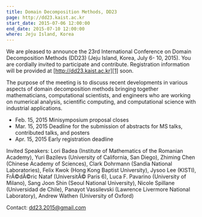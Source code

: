 ```yaml
---
title: Domain Decomposition Methods, DD23
page: http://dd23.kaist.ac.kr
start_date: 2015-07-06 12:00:00
end_date: 2015-07-10 12:00:00
where: Jeju Island, Korea
---
```


We are pleased to announce the 23rd International Conference on Domain
Decomposition Methods (DD23) (Jeju Island, Korea, July 6- 10,
2015). You are cordially invited to participate and
contribute. Registration information will be provided at
[http://dd23.kaist.ac.kr][1] soon.

The purpose of the meeting is to discuss recent developments in
various aspects of domain decomposition methods bringing together
mathematicians, computational scientists, and engineers who are
working on numerical analysis, scientific computing, and computational
science with industrial applications.

- Feb. 15, 2015 Minisymposium proposal closes
- Mar. 15, 2015 Deadline for the submission of abstracts for MS talks,
  contributed talks, and posters
- Apr. 15, 2015 Early registration deadline

Invited Speakers: Lori Badea (Institute of Mathematics of the Romanian
Academy), Yuri Bazilevs (University of California, San Diego), Zhiming
Chen (Chinese Academy of Sciences), Clark Dohrmann (Sandia National
Laboratories), Felix Kwok (Hong Kong Baptist University), Jysoo Lee
(KISTI), FrÃ©dÃ©ric Nataf (UniversitÃ© Paris 6), Luca F. Pavarino
(University of Milano), Sang Joon Shin (Seoul National University),
Nicole Spillane (Universidad de Chile), Panayot Vassilevski (Lawrence
Livermore National Laboratory), Andrew Wathen (University of Oxford)

Contact: [dd23.2015@gmail.com](mailto:dd23.2015@gmail.com)

[1]: http://dd23.kaist.ac.kr 
